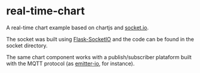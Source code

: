 # real-time-chart
A real-time chart example based on chartjs and [socket.io](https://github.com/socketio/socket.io-client).

The socket was built using [Flask-SocketIO](https://github.com/miguelgrinberg/Flask-SocketIO/) and the
code can be found in the socket directory.

The same chart component works with a publish/subscriber plataform built with the 
MQTT protocol (as [emitter-io](https://github.com/miguelgrinberg/Flask-SocketIO/), for instance).

